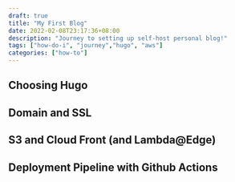 ```yaml
---
draft: true
title: "My First Blog"
date: 2022-02-08T23:17:36+08:00
description: "Journey to setting up self-host personal blog!"
tags: ["how-do-i", "journey","hugo", "aws"]
categories: ["how-to"]
---
```


## Choosing Hugo

## Domain and SSL

## S3 and Cloud Front (and Lambda@Edge)

## Deployment Pipeline with Github Actions